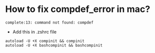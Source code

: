 # How to fix compdef_error in  mac?

```
complete:13: command not found: compdef
```
- Add this in .zshrc file
```
autoload -U +X compinit && compinit
autoload -U +X bashcompinit && bashcompinit 
```
